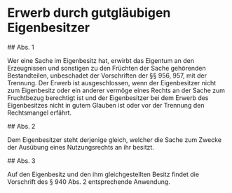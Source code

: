 # Erwerb durch gutgläubigen Eigenbesitzer



\#\# Abs. 1

 Wer eine Sache im Eigenbesitz hat, erwirbt das Eigentum an den Erzeugnissen und sonstigen zu den Früchten der Sache gehörenden Bestandteilen, unbeschadet der Vorschriften der §§ 956, 957, mit der Trennung. Der Erwerb ist ausgeschlossen, wenn der Eigenbesitzer nicht zum Eigenbesitz oder ein anderer vermöge eines Rechts an der Sache zum Fruchtbezug berechtigt ist und der Eigenbesitzer bei dem Erwerb des Eigenbesitzes nicht in gutem Glauben ist oder vor der Trennung den Rechtsmangel erfährt.

\#\# Abs. 2

 Dem Eigenbesitzer steht derjenige gleich, welcher die Sache zum Zwecke der Ausübung eines Nutzungsrechts an ihr besitzt.

\#\# Abs. 3

 Auf den Eigenbesitz und den ihm gleichgestellten Besitz findet die Vorschrift des § 940 Abs. 2 entsprechende Anwendung. 

